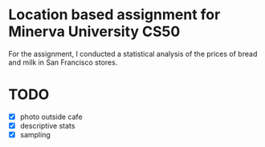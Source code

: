 # Location based assignment for Minerva University CS50

For the assignment, I conducted a statistical analysis of the prices of bread and milk in San Francisco stores.

# TODO

- [x] photo outside cafe
- [x] descriptive stats
- [x] sampling
